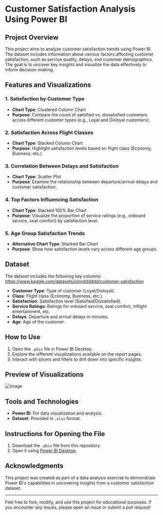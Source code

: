 # Customer Satisfaction Analysis Using Power BI

## Project Overview
This project aims to analyze customer satisfaction trends using Power BI. The dataset includes information about various factors affecting customer satisfaction, such as service quality, delays, and customer demographics. The goal is to uncover key insights and visualize the data effectively to inform decision-making.

## Features and Visualizations
### 1. **Satisfaction by Customer Type**
   - **Chart Type**: Clustered Column Chart
   - **Purpose**: Compare the count of satisfied vs. dissatisfied customers across different customer types (e.g., Loyal and Disloyal customers).

### 2. **Satisfaction Across Flight Classes**
   - **Chart Type**: Stacked Column Chart
   - **Purpose**: Highlight satisfaction levels based on flight class (Economy, Business, etc.).

### 3. **Correlation Between Delays and Satisfaction**
   - **Chart Type**: Scatter Plot
   - **Purpose**: Examine the relationship between departure/arrival delays and customer satisfaction.

### 4. **Top Factors Influencing Satisfaction**
   - **Chart Type**: Stacked 100% Bar Chart
   - **Purpose**: Visualize the proportion of service ratings (e.g., onboard service, seat comfort) by satisfaction level.

### 5. **Age Group Satisfaction Trends**
   - **Alternative Chart Type**: Stacked Bar Chart
   - **Purpose**: Show how satisfaction levels vary across different age groups.

## Dataset
The dataset includes the following key columns:
https://www.kaggle.com/datasets/johndddddd/customer-satisfaction
- **Customer Type**: Type of customer (Loyal/Disloyal).
- **Class**: Flight class (Economy, Business, etc.).
- **Satisfaction**: Satisfaction level (Satisfied/Dissatisfied).
- **Service Ratings**: Ratings for onboard service, seat comfort, inflight entertainment, etc.
- **Delays**: Departure and arrival delays in minutes.
- **Age**: Age of the customer.

## How to Use
1. Open the `.pbix` file in Power BI Desktop.
2. Explore the different visualizations available on the report pages.
3. Interact with slicers and filters to drill down into specific insights.

## Preview of Visualizations
![image](https://github.com/user-attachments/assets/122dee6f-bb13-4f63-b8e0-b858b007dd5e)

## Tools and Technologies
- **Power BI**: For data visualization and analysis.
- **Dataset**: Provided in `.xlsx` format.

## Instructions for Opening the File
1. Download the `.pbix` file from this repository.
2. Open it using [Power BI Desktop](https://powerbi.microsoft.com/desktop/).

## Acknowledgments
This project was created as part of a data analysis exercise to demonstrate Power BI's capabilities in uncovering insights from a customer satisfaction dataset.

---
Feel free to fork, modify, and use this project for educational purposes. If you encounter any issues, please open an issue or submit a pull request!
